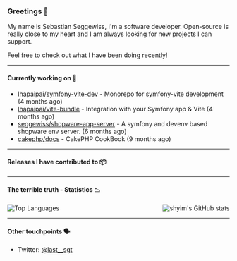 ### Greetings 👋

My name is Sebastian Seggewiss, I'm a software developer.
Open-source is really close to my heart and I am always looking for new projects I can support.

Feel free to check out what I have been doing recently!

---

#### Currently working on 💪

- [lhapaipai/symfony-vite-dev](https://github.com/lhapaipai/symfony-vite-dev) - Monorepo for symfony-vite development (4 months ago)
- [lhapaipai/vite-bundle](https://github.com/lhapaipai/vite-bundle) - Integration with your Symfony app &amp; Vite (4 months ago)
- [seggewiss/shopware-app-server](https://github.com/seggewiss/shopware-app-server) - A symfony and devenv based shopware env server. (6 months ago)
- [cakephp/docs](https://github.com/cakephp/docs) - CakePHP CookBook (9 months ago)

---

#### Releases I have contributed to 📦


---

#### The terrible truth - Statistics 📉

<img align="right" alt="shyim's GitHub stats" src="https://github-readme-stats.vercel.app/api?username=seggewiss&count_private=1&show_icons=true&" />

![Top Languages](https://github-readme-stats.vercel.app/api/top-langs/?username=seggewiss)

---

#### Other touchpoints 🗣

- Twitter: [@last__sgt](https://twitter.com/last__sgt)
